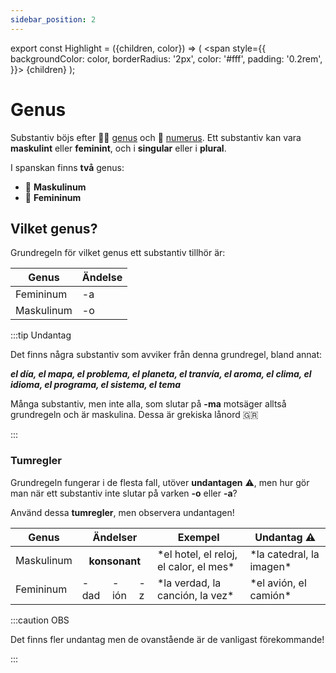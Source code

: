 ```yaml
---
sidebar_position: 2
---
```


export const Highlight = ({children, color}) => (
  <span
    style={{
      backgroundColor: color,
      borderRadius: '2px',
      color: '#fff',
      padding: '0.2rem',
    }}>
    {children}
  </span>
);

# <Highlight color="var(--highlight)">Genus</Highlight>

Substantiv böjs efter 👱‍♀️ [genus](/docs/Substantiv/Genus) och 🔢 [numerus](/docs/Substantiv/Numerus). Ett substantiv kan vara **maskulint** eller **feminint**, och i **singular** eller i **plural**.

I spanskan finns **två** genus:

- 👨 **Maskulinum**
- 👩 **Femininum**

## <Highlight color="#ff4802">Vilket genus?</Highlight>

Grundregeln för vilket genus ett substantiv tillhör är:    

<table>
  <thead>
    <tr>
      <th>Genus</th>
      <th colspan="2">Ändelse</th>
    </tr>
  </thead>
  <tbody>
    <tr>
      <td>Femininum</td>
      <td><div style={{ border: '4px solid #0b00d1', padding: '10px', fontSize: '20px', fontWeight: 'bold', borderRadius: '5px', color: '#0b00d1', textAlign: 'center' }}> -a </div></td>
    </tr>
      <td>Maskulinum</td>
      <td><div style={{ border: '4px solid #0b00d1', padding: '10px', fontSize: '20px', fontWeight: 'bold', borderRadius: '5px', color: '#0b00d1', textAlign: 'center' }}> -o </div></td>
  </tbody>
</table>

:::tip Undantag

Det finns några substantiv som avviker från denna grundregel, bland annat:

***el día, el mapa, el problema, el planeta, el tranvía, el aroma, el clima, el idioma, el programa, el sistema, el tema***

Många substantiv, men inte alla, som slutar på **-ma** motsäger alltså grundregeln och är maskulina. Dessa är grekiska lånord 🇬🇷

:::

### <Highlight color="#ff4802">Tumregler</Highlight>

Grundregeln fungerar i de flesta fall, utöver **undantagen** ⚠️, men hur gör man när ett substantiv inte slutar på varken **-o** eller **-a**?

Använd dessa **tumregler**, men observera undantagen!

<table>
  <thead>
    <tr>
      <th>Genus</th>
      <th colspan="3">Ändelser</th>
      <th>Exempel</th>
      <th>Undantag ⚠️</th>
    </tr>
  </thead>
  <tbody>
    <tr>
      <td>Maskulinum</td>
      <th colspan="3"><div style={{ border: '4px solid #0b00d1', padding: '10px', fontSize: '20px', fontWeight: 'bold', borderRadius: '5px', color: '#0b00d1', textAlign: 'center' }}>konsonant</div></th>
      <td>*el hotel, el reloj, el calor, el mes*</td>
      <td>*la catedral, la imagen*</td>
    </tr>
    <tr>
      <td>Femininum</td>
      <td><div style={{ border: '4px solid #0b00d1', padding: '10px', fontSize: '20px', fontWeight: 'bold', borderRadius: '5px', color: '#0b00d1', textAlign: 'center' }}> -dad </div></td>
      <td><div style={{ border: '4px solid #0b00d1', padding: '10px', fontSize: '20px', fontWeight: 'bold', borderRadius: '5px', color: '#0b00d1', textAlign: 'center' }}> -ión </div></td>
      <td><div style={{ border: '4px solid #0b00d1', padding: '10px', fontSize: '20px', fontWeight: 'bold', borderRadius: '5px', color: '#0b00d1', textAlign: 'center' }}> -z </div></td>
      <td>*la verdad, la canción, la vez*</td>
      <td>*el avión, el camión*</td>
    </tr>
  </tbody>
</table>

:::caution OBS

Det finns fler undantag men de ovanstående är de vanligast förekommande!

:::